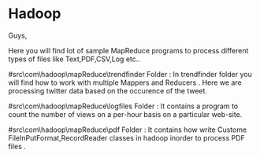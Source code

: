 # Hadoop

Guys,

Here you will find lot of sample MapReduce programs to process different types of files like Text,PDF,CSV,Log etc..

#src\com\hadoop\mapReduce\trendfinder Folder :
In trendfinder folder you will find how to work with multiple Mappers and Reducers .
Here we are processing twitter data based on the occurence of the tweet. 

#src\com\hadoop\mapReduce\logfiles Folder :
It contains a program to count the number of views on a per-hour basis on a particular web-site.  

#src\com\hadoop\mapReduce\pdf Folder :
It contains how write Custome FileInPutFormat,RecordReader classes in hadoop inorder to process PDF files .



